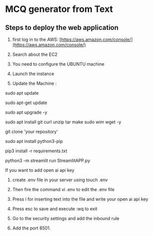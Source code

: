 # MCQ generator from Text

## Steps to deploy the web application

1) first log in to the AWS: [https://aws.amazon.com/console/](https://aws.amazon.com/console/)

2) Search about the EC2

3) You need to configure the UBUNTU machine

4) Launch the instance

5) Update the Machine :

sudo apt update

sudo apt-get update

sudo apt upgrade -y 

sudo apt install git curl unzip tar make sudo wim wget -y

git clone 'your repository'

sudo apt install python3-pip

pip3 install -r requirements.txt

python3 -m streamlit run StreamlitAPP.py

If you want to add open ai api key

1. create .env file in your server using touch .env

2. Then fire the command vi .env to edit the .env file

3. Press i for inserting text into the file and write your open ai api key

4. Press esc to save and execute :wq to exit

5. Go to the security settings and add the inbound rule

6. Add the port 8501.